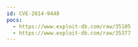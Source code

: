 ```yaml
---
id: CVE-2014-9448
pocs:
  - https://www.exploit-db.com/raw/35105
  - https://www.exploit-db.com/raw/35377
---
```

